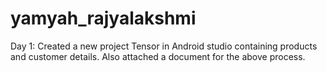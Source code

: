 # yamyah_rajyalakshmi
Day 1: Created a new project Tensor in Android studio containing products and customer details. Also attached a document for the above process.

